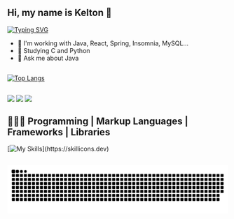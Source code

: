 ## Hi, my name is Kelton 👋

[![Typing SVG](https://readme-typing-svg.demolab.com?font=Fira+Code&size=25&pause=1000&color=blue&width=435&lines=Hi,+I'm+a+Full+Stack+Developer)](https://git.io/typing-svg)

- 🔭 I'm working with Java, React, Spring, Insomnia, MySQL...
- 🌱 Studying C and Python
- 💬 Ask me about Java

##
  [![Top Langs](https://github-readme-stats.vercel.app/api/top-langs/?username=Kelton1969&theme=shadow_blue&show_icons=true&layout=compact)](https://github.com/anuraghazra/github-readme-stats)
##
<div>  
  <a href = "mailto:kelton.tinho23@gmail.com"><img src="https://img.shields.io/badge/-Gmail-%23333?style=for-the-badge&logo=gmail&logoColor=white" target="_blank"></a>
  <a href="https://www.linkedin.com/in/renan-da-silva-ramos" target="_blank"><img src="https://img.shields.io/badge/-LinkedIn-%230077B5?style=for-the-badge&logo=linkedin&logoColor=white" target="_blank"></a>
  <a href="https://api.whatsapp.com/send?phone=5511999768490&text=Ol%C3%A1,%20eu%20encontrei%20seu%20n%C3%BAmero%20atrav%C3%A9s%20do%20GitHub!" target="_blank"><img src="https://img.shields.io/badge/WhatsApp-25D366?style=for-the-badge&logo=whatsapp&logoColor=white&logo=linkedin&logoColor=white" target="_blank"></a> 
</div>


## 🧑🏾‍💻 Programming | Markup Languages | Frameworks |  Libraries


 
[![My Skills](https://skillicons.dev/icons?i=androidstudio,arduino,cpp,css,discord,eclipse,git,github,html,java,js,mysql,nodejs,react,visualstudio,vscode,)](https://skillicons.dev)


##


<picture>
  <source media="(prefers-color-scheme: dark)" srcset="https://raw.githubusercontent.com/platane/platane/output/github-contribution-grid-snake-dark.svg">
  <source media="(prefers-color-scheme: light)" srcset="https://raw.githubusercontent.com/platane/platane/output/github-contribution-grid-snake.svg">
  <img alt="github contribution grid snake animation" src="https://raw.githubusercontent.com/platane/platane/output/github-contribution-grid-snake.svg">
</picture>


##
